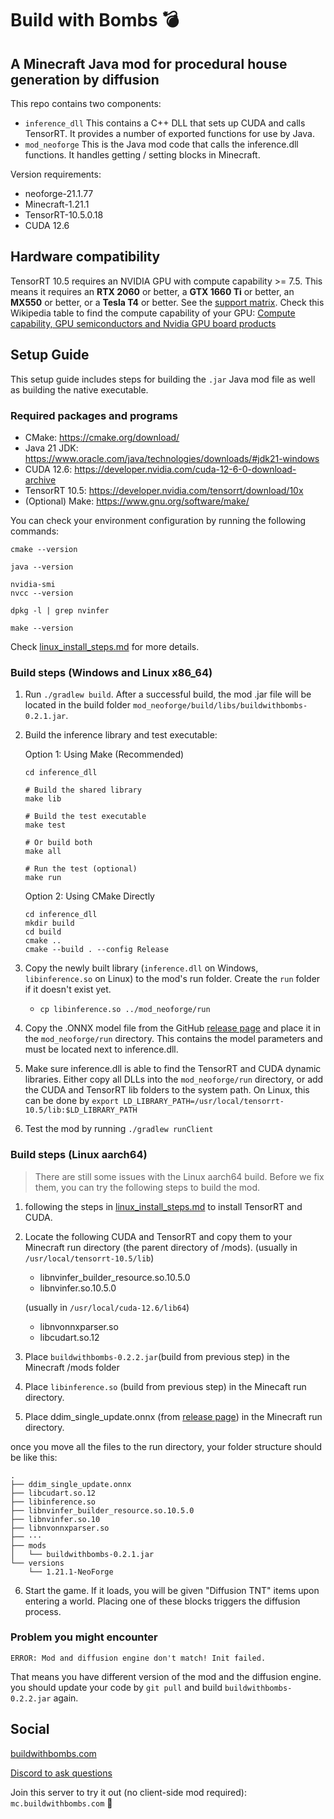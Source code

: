 # Build with Bombs 💣
## A Minecraft Java mod for procedural house generation by diffusion

This repo contains two components:

- `inference_dll` This contains a C++ DLL that sets up CUDA and calls TensorRT. It provides a number of exported functions for use by Java.
- `mod_neoforge` This is the Java mod code that calls the inference.dll functions. It handles getting / setting blocks in Minecraft.

Version requirements:
- neoforge-21.1.77
- Minecraft-1.21.1
- TensorRT-10.5.0.18
- CUDA 12.6

## Hardware compatibility
TensorRT 10.5 requires an NVIDIA GPU with compute capability >= 7.5. This means it requires an **RTX 2060** or better, a **GTX 1660 Ti** or better, an **MX550** or better, or a **Tesla T4** or better. See the [support matrix](https://docs.nvidia.com/deeplearning/tensorrt/archives/tensorrt-1050/support-matrix/index.html). Check this Wikipedia table to find the compute capability of your GPU: [Compute capability, GPU semiconductors and Nvidia GPU board products](https://en.wikipedia.org/wiki/CUDA#GPUs_supported)

## Setup Guide
This setup guide includes steps for building the `.jar` Java mod file as well as building the native executable.

### Required packages and programs

* CMake: https://cmake.org/download/
* Java 21 JDK: https://www.oracle.com/java/technologies/downloads/#jdk21-windows
* CUDA 12.6: https://developer.nvidia.com/cuda-12-6-0-download-archive
* TensorRT 10.5: https://developer.nvidia.com/tensorrt/download/10x
* (Optional) Make: https://www.gnu.org/software/make/

You can check your environment configuration by running the following commands:

```shell
cmake --version

java --version

nvidia-smi
nvcc --version

dpkg -l | grep nvinfer

make --version
```

Check [linux_install_steps.md](inference_dll/linux_install_steps.md) for more details.


### Build steps (Windows and Linux x86_64)

1. Run `./gradlew build`. After a successful build, the mod .jar file will be located in the build folder `mod_neoforge/build/libs/buildwithbombs-0.2.1.jar`. 

2. Build the inference library and test executable:

   Option 1: Using Make (Recommended)
   ```shell
   cd inference_dll
   
   # Build the shared library
   make lib
   
   # Build the test executable
   make test
   
   # Or build both
   make all
   
   # Run the test (optional)
   make run
   ```

   Option 2: Using CMake Directly
   ```shell
   cd inference_dll
   mkdir build
   cd build
   cmake ..
   cmake --build . --config Release
   ```

3. Copy the newly built library (`inference.dll` on Windows, `libinference.so` on Linux) to the mod's run folder. Create the `run` folder if it doesn't exist yet.
    * `cp libinference.so ../mod_neoforge/run`
  
4. Copy the .ONNX model file from the GitHub [release page](https://github.com/timothy-barnes-2357/Build-with-Bombs/releases/download/v0.2.1/ddim_single_update.onnx) and place it in the `mod_neoforge/run` directory. This contains the model parameters and must be located next to inference.dll.
  
5. Make sure inference.dll is able to find the TensorRT and CUDA dynamic libraries. Either copy all DLLs into the `mod_neoforge/run` directory, or add the CUDA and TensorRT lib folders to the system path. On Linux, this can be done by `export LD_LIBRARY_PATH=/usr/local/tensorrt-10.5/lib:$LD_LIBRARY_PATH`

7. Test the mod by running `./gradlew runClient`


### Build steps (Linux aarch64)

> There are still some issues with the Linux aarch64 build. Before we fix them, you can try the following steps to build the mod.

1. following the steps in [linux_install_steps.md](inference_dll/linux_install_steps.md) to install TensorRT and CUDA.

2. Locate the following CUDA and TensorRT and copy them to your Minecraft run directory (the parent directory of /mods).
    (usually in `/usr/local/tensorrt-10.5/lib`)
    * libnvinfer_builder_resource.so.10.5.0
    * libnvinfer.so.10.5.0

    (usually in `/usr/local/cuda-12.6/lib64`)
    * libnvonnxparser.so
    * libcudart.so.12

3. Place `buildwithbombs-0.2.2.jar`(build from previous step) in the Minecraft /mods folder
4. Place `libinference.so` (build from previous step) in the Minecaft run directory.
5. Place ddim_single_update.onnx (from [release page](https://github.com/timothy-barnes-2357/Build-with-Bombs/releases/tag/v0.2.1)) in the Minecraft run directory.

once you move all the files to the run directory, your folder structure should be like this:

```
.
├── ddim_single_update.onnx
├── libcudart.so.12
├── libinference.so
├── libnvinfer_builder_resource.so.10.5.0
├── libnvinfer.so.10
├── libnvonnxparser.so
├── ···
├── mods
│   └── buildwithbombs-0.2.1.jar
└── versions
    └── 1.21.1-NeoForge
```
6. Start the game. If it loads, you will be given "Diffusion TNT" items upon entering a world. Placing one of these blocks triggers the diffusion process.



### Problem you might encounter

```
ERROR: Mod and diffusion engine don't match! Init failed.
```

That means you have different version of the mod and the diffusion engine. you should update your code by `git pull` and build `buildwithbombs-0.2.2.jar` again.




## Social

[buildwithbombs.com](https://buildwithbombs.com)

[Discord to ask questions](https://discord.gg/2ym2tUV5E3)

Join this server to try it out (no client-side mod required): `mc.buildwithbombs.com` 🧨
